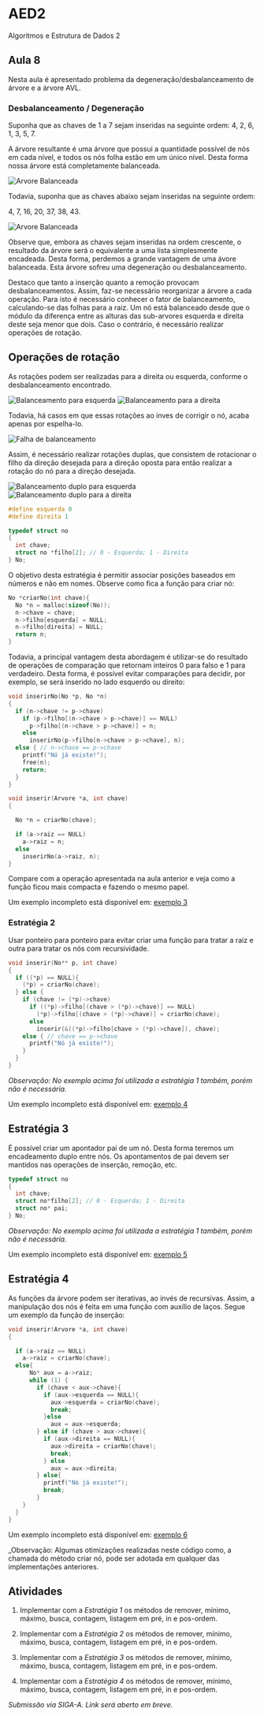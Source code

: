 
# AED2
Algoritmos e Estrutura de Dados 2

## Aula 8

Nesta aula é apresentado problema da degeneração/desbalanceamento de árvore e a árvore AVL.

### Desbalanceamento / Degeneração

Suponha que as chaves de 1 a 7 sejam inseridas na seguinte ordem:
4, 2, 6, 1, 3, 5, 7.

A árvore resultante é uma árvore que possui a quantidade possível de nós em cada nível, e todos os nós folha estão em um único nível. Desta forma nossa árvore está completamente balanceada.

![Arvore Balanceada](balanceada.png)

Todavia, suponha que as chaves abaixo sejam inseridas na seguinte ordem:

4, 7, 16, 20, 37, 38, 43.

![Arvore Balanceada](desbalanceada.png)

Observe que, embora as chaves sejam inseridas na ordem crescente, o resultado da árvore será o equivalente a uma lista simplesmente encadeada. Desta forma, perdemos a grande vantagem de uma ávore balanceada. Esta árvore sofreu uma degeneração ou desbalanceamento.

Destaco que tanto a inserção quanto a remoção provocam desbalanceamentos. Assim, faz-se necessário reorganizar a árvore a cada operação. Para isto é necessário conhecer o fator de balanceamento, calculando-se das folhas para a raiz. Um nó está balanceado desde que o módulo da diferença entre as alturas das sub-arvores esquerda e direita deste seja menor que dois. Caso o contrário, é necessário realizar operações de rotação.

## Operações de rotação
As rotações podem ser realizadas para a direita ou esquerda, conforme o desbalanceamento encontrado.

![Balanceamento para esquerda](rsesq.gif)
![Balanceamento para a direita](rsdir.gif)

Todavia, há casos em que essas rotações ao inves de corrigir o nó, acaba apenas por espelha-lo.

![Falha de balanceamento](treerotation.png)

Assim, é necessário realizar rotações duplas, que consistem de rotacionar o filho da direção desejada para a direção oposta para então realizar a rotação do nó para a direção desejada.

![Balanceamento duplo para esquerda](rdesq.gif)
![Balanceamento duplo para a direita](rddir.gif)



```C
#define esquerda 0
#define direita 1

typedef struct no
{
  int chave;
  struct no *filho[2]; // 0 - Esquerda; 1 - Direita
} No;
```
O objetivo desta estratégia é permitir associar posições baseados em números e não em nomes. Observe como fica a função para criar nó:

```C
No *criarNo(int chave){
  No *n = malloc(sizeof(No));
  n->chave = chave;
  n->filho[esquerda] = NULL;
  n->filho[direita] = NULL;
  return n;
}
```

Todavia, a principal vantagem desta abordagem é utilizar-se do resultado de operações de comparação que retornam inteiros 0 para falso e 1 para verdadeiro. Desta forma, é possível evitar comparações para decidir, por exemplo, se será inserido no lado esquerdo ou direito:


```C
void inserirNo(No *p, No *n)
{
  if (n->chave != p->chave)
    if (p->filho[(n->chave > p->chave)] == NULL)
      p->filho[(n->chave > p->chave)] = n;
    else
      inserirNo(p->filho[n->chave > p->chave], n);
  else { // n->chave == p->chave
    printf("Nó já existe!");
    free(n);
    return;
  }
}

void inserir(Arvore *a, int chave)
{

  No *n = criarNo(chave);

  if (a->raiz == NULL)
    a->raiz = n;
  else
    inserirNo(a->raiz, n);
}
```

Compare com a operação apresentada na aula anterior e veja como a função ficou mais compacta e fazendo o mesmo papel.


Um exemplo incompleto está disponível em:
[exemplo 3](exemplo3/)

### Estratégia 2

Usar ponteiro para ponteiro para evitar criar uma função para tratar a raiz e outra para tratar os nós com recursividade.

```C
void inserir(No** p, int chave)
{
  if ((*p) == NULL){
    (*p) = criarNo(chave);
  } else {
    if (chave != (*p)->chave)
      if ((*p)->filho[(chave > (*p)->chave)] == NULL)
        (*p)->filho[(chave > (*p)->chave)] = criarNo(chave);
      else
        inserir(&((*p)->filho[chave > (*p)->chave]), chave);
    else { // chave == p->chave
      printf("Nó já existe!");
    }
  }
}
```
_Observação: No exemplo acima foi utilizada a estratégia 1 também, porém não é necessária._

Um exemplo incompleto está disponível em:
[exemplo 4](exemplo4/)

## Estratégia 3

É possível criar um apontador pai de um nó. Desta forma teremos um encadeamento duplo entre nós. Os apontamentos de pai devem ser mantidos nas operações de inserção, remoção, etc.


```C
typedef struct no
{
  int chave;
  struct no*filho[2]; // 0 - Esquerda; 1 - Direita
  struct no* pai;
} No;
```
_Observação: No exemplo acima foi utilizada a estratégia 1 também, porém não é necessária._

Um exemplo incompleto está disponível em:
[exemplo 5](exemplo5/)

## Estratégia 4

As funções da árvore podem ser iterativas, ao invés de recursivas.
Assim, a manipulação dos nós é feita em uma função com auxílio de laços.
Segue um exemplo da função de inserção:

```C
void inserir(Arvore *a, int chave)
{

  if (a->raiz == NULL)
    a->raiz = criarNo(chave);
  else{
      No* aux = a->raiz;
      while (1) {
        if (chave < aux->chave){
          if (aux->esquerda == NULL){
            aux->esquerda = criarNo(chave);
            break;
          }else
            aux = aux->esquerda;
        } else if (chave > aux->chave){
          if (aux->direita == NULL){
            aux->direita = criarNo(chave);
            break;
          } else
            aux = aux->direita;
        } else{
          printf("Nó já existe!");
          break;
        }
    }
  }
}
```
Um exemplo incompleto está disponível em:
[exemplo 6](exemplo6/)

_Observação: Algumas otimizações realizadas neste código como, a chamada do método criar nó, pode ser adotada em qualquer das implementações anteriores.

## Atividades

1. Implementar com a *Estratégia 1* os métodos de remover, mínimo, máximo, busca, contagem, listagem em pré, in e pos-ordem.

2. Implementar com a *Estratégia 2* os métodos de remover, mínimo, máximo, busca, contagem, listagem em pré, in e pos-ordem.

3. Implementar com a *Estratégia 3* os métodos de remover, mínimo, máximo, busca, contagem, listagem em pré, in e pos-ordem.

4. Implementar com a *Estratégia 4* os métodos de remover, mínimo, máximo, busca, contagem, listagem em pré, in e pos-ordem.

_Submissão via SIGA-A. Link será aberto em breve._
